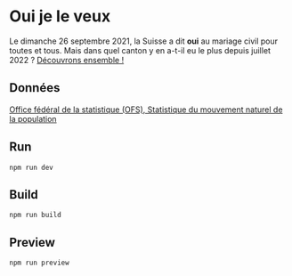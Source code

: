 # Oui je le veux
Le dimanche 26 septembre 2021, la Suisse a dit **oui** au mariage civil pour toutes
et tous. Mais dans quel canton y en a-t-il eu le plus depuis juillet 2022 ? [Découvrons ensemble !](https://www.noemiromano.ch/oui-je-le-veux)

## Données

[Office fédéral de la statistique (OFS), Statistique du mouvement naturel de la population](https://www.bfs.admin.ch/bfs/fr/home/statistiques/population/mariages-partenaires-divorces/mariages.gnpdetail.2023-0216.html)

## Run

```shell
npm run dev
```

## Build

```shell
npm run build
```

## Preview
```shell
npm run preview
```